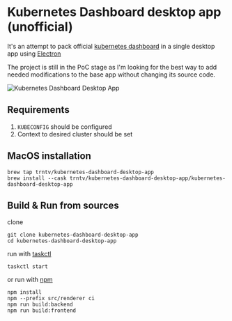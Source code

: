 # Kubernetes Dashboard desktop app (unofficial)
It's an attempt to pack official [kubernetes dashboard](https://github.com/kubernetes/dashboard) in a single desktop app using [Electron](https://www.electronjs.org/)

The project is still in the PoC stage as I'm looking for the best way to add needed modifications to the base app without changing its source code.

![Kubernetes Dashboard Desktop App](screenshot.png?raw=true "Kubernetes Dashboard Desktop App")

## Requirements
1. `KUBECONFIG` should be configured
2. Context to desired cluster should be set

## MacOS installation
```
brew tap trntv/kubernetes-dashboard-desktop-app
brew install --cask trntv/kubernetes-dashboard-desktop-app/kubernetes-dashboard-desktop-app
```

## Build & Run from sources
clone
```
git clone kubernetes-dashboard-desktop-app
cd kubernetes-dashboard-desktop-app
```
run with [taskctl](https://github.com/taskctl/taskctl)
```
taskctl start
```
or run with [npm](https://npmjs.org)
```
npm install
npm --prefix src/renderer ci
npm run build:backend
npm run build:frontend
```
